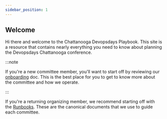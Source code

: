 ```yaml
---
sidebar_position: 1
---
```


## Welcome

Hi there and welcome to the Chattanooga Devopsdays Playbook. This site is a resource that contains nearly everything you need to know about planning the Devopsdays Chattanooga conference.


:::note

If you're a new committee member, you'll want to start off by reviewing our [onboarding][onboarding] doc. This is the best place for you to get to know more about the committee and how we operate.

:::

If you're a returning organizing member, we recommend starting off with the [Runbooks][runbooks]. These are the canonical documents that we use to guide each committee.


<!--LINKS-->
[onboarding]: onboarding
[runbooks]: ./category/runbooks